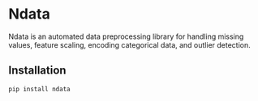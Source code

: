 # Ndata

Ndata is an automated data preprocessing library for handling missing values, feature scaling, encoding categorical data, and outlier detection.

## Installation

```bash
pip install ndata